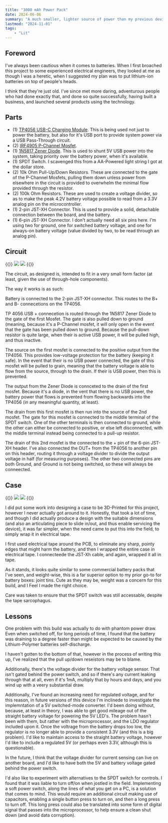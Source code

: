 ```yaml
---
title: "3000 mAh Power Pack"
date: 2024-06-06
summary: "A much smaller, lighter source of power than my previous devives. It uses a TP4056 module for charging, together with a couple of mosfets, and a zener diode to enable USB-Passthrough. This has proven safe, yet without voltage regulation I've encountered instabilities (and data corruption), so this is as much about what's been done well, as what must be done better."
lastmod: "2024-11-01"
tags:
    - "Lit"
---
```

## Foreword
I've always been cautious when it comes to batteries. When I first broached this project to some experienced electrical engineers, they 
looked at me as though I was a heretic, when I suggested my plan was to put lithium-ion batteries on top of people's heads.

I think that they're just old. I've since met more daring, adventurous people who had done exactly that, and done so quite successfully, 
having built a business, and launched several products using the technology.




## Parts
- (1) [TP4056 USB-C Charging Module](https://www.amazon.ca/TP4056-Battery-Charging-Protection-Indicator/dp/B0DGFBKWQN). This is being used not just to power the battery, but also for it's USB port to provide system power via a USB Pass-Through circuit.
- (2) [IRF4905 P-Channel Mosfet](https://www.amazon.ca/dp/B08WRY3HBV).
- (1) [1N5817 Zener Diode](https://www.amazon.ca/dp/B07CJMBMJS?ref=ppx_yo2ov_dt_b_fed_asin_title). This is used to shunt 5V USB power into the system, taking priority over the battery power, when it's available.
- (1) SPDT Switch. I scavenged this from a AA-Powered light string I got at the dollar store.
- (2) 10k Ohm Pull-Up/Down Resistors. These are connected to the gate of the P-Channel Mosfets, pulling them down unless power from elsewhere in the circuit is provided to overwhelm the minimal flow provided through the resistor.
- (2) 100k Ohm Resistors. These are used to create a voltage divider, so as to make the peak 4.2V battery voltage possible to read from a 3.3V analog pin on the microcontroller.
- (1) 2-pin JST-XH Connector. This is used to provide a solid, detachable connection between the board, and the battery.
- (1) 6-pin JST-XH Connector. I don't actually need all six pins here. I'm using two for ground, one for switched battery voltage, and one for always-on battery voltage (value divided by two, to be read through an analog pin).


## Circuit
{{<gallery>}}
<img src="Power_Supply_1.jpg" class="grid-w50" />
<img src="Power_Supply_2.jpg" class="grid-w50" />
{{</gallery>}}

The circuit, as designed is, intended to fit in a very small form factor (at least, given the use of through-hole components).

The way it works is as such:

Battery is connected to the 2-pin JST-XH connector. This routes to the B+ and B- connecetions on the TP4056.

TP 4056 USB + connecetion is routed through the 1N5817 Zener Diode to the gate of the first Mosfet. The gate is 
also pulled down to ground (meaning, because it's a P-Channel mosfet, it will only open in the event that the gate has been 
pulled down to ground. Because the pull-down resistor is quite large, when their is active USB power, it will be pulled high, and thus inactive. 

The source on the first mosfet is connected to the positive output from the TP4056. This provides low-voltage protection for the battery (keeping it safe). 
In the event that their is no USB power connected, the gate of this mosfet will be pulled to grain, meaning that the battery voltage is able to flow from the 
source, through to the drain. If their is USB power, then this is prevented.

The output from the Zener Diode is connceted to the drain of the first mosfet. Because it's a diode, in the vent that there is no USB power, the battery power 
that flows is prevented from flowing backwards into the TP4056 (in any meaningful quantity, at least).

The drain from this first mosfet is then run into the source of the 2nd mosfet. The gate for this mosfet is connected to the middle terminal of the SPDT switch. 
One of the other terminals is then connected to ground, while the other can either be connected to positive, or else left disconnected, with the middle terminal instead 
being connected to a pull-up resistor.

The drain of this 2nd mosfet is the connected to the + pin of the 6-pin JST-XH header. I've also connected the OUT+ from the TP4056 to another pin on this header, routing it through a 
voltage divider to divide the output voltage in half (for measuring purposes). The other two connected pins are both Ground, and Ground is not being switched, so these will always be conneected.
## Case
{{<gallery>}}
<img src="Power_1.jpg" class="grid-w50"/>
<img src="Power_2.jpg" class="grid-w50"/>
{{</gallery>}}

I did put some work into designing a case to be 3D-Printed for this project, however I never actually got around to it. 
Honestly, that took a lot of time, and though I did actually produce a design with the suitable dimensions (and also an articulating piece to slide in/out, and thus enable 
servicing the device), it was far simpler, when the need came to put this into the field, to simply wrap it in electrical tape.

I first used electrical tape around the PCB, to eliminate any sharp, pointy edges that might harm the battery, 
and then I wrapped the entire case in electrical tape. I connecteede the JST-Xh cable, and again, wrapped it all in tape. 

As it stands, it looks quite similar to some commercial battery packs that I've seen, and weight-wise, this is a far superior option 
to my prior go-to for battery boxes: joint tins. Cute as they may be, weight was a concern for this build, and I Feel I made the right choice.

Care was taken to ensure that the SPDT switch was still accessable, despite the tape sarcophagus.

## Lessons

One problem with this build was actually to do with phantom power draw. Even when switched off, for long periods of time, 
I found that the battery was draining to a degree faster than might be expected to be caused by the Lithium-Polymer batteries self-discharge.

I haven't gotten to the bottom of that, however in the process of writing this up, I've realized that the pull up/down reseistors may be to blame.

Additionally, there's the voltage divider for the battery voltage sensor. That isn't gated behind the power switch, and so if there's any current leaking through that at all, 
even if it's 1mA, multiply that by hours and days, and you wind up with a veery substantial draw.

Additionally, I've found an increasing need for regulated voltage, and for this reason, in future versions of this device I'm inclinede to investigate the implemntation of a 
5V switched-mode converter. I'd been doing without, because, at least in theory, I was able to get good mileage out of the straight battery voltage for powering the 5V LED's. 
The problem hasn't been with them, but rather with the microprocessor, and the LDO regulator included upon it. Once the voltrage from the battery drops too low, the regulator is 
no longer able to provide a consistent 3.3V (and this is a big problem). I'd like to maintain access to the straight battery voltage, however I'd like to include a regulated 5V 
(or perhaps even 3.3V, although this is questionable).

In the future, I think that the voltage divider for current sensing can live on another board, and I'd like to have both the 
5V and battery voltage gated behind the power switch.

I'd also like to experiment with alternatives to the SPDT switch for controls. I found that it was liable to turn off/on when jostled in the field. 
Implementing a soft power switch, along the lines of what you get on a PC, is a solution that comes to mind. This would require an additional circuit making use of capacitors, 
enabling a single button press to turn on, and then a long press to turn off. This long press could also be translated into some form of digital signal that passes into the 
microprocessor, to help ensure a clean shut down (and avoid data corruption).
